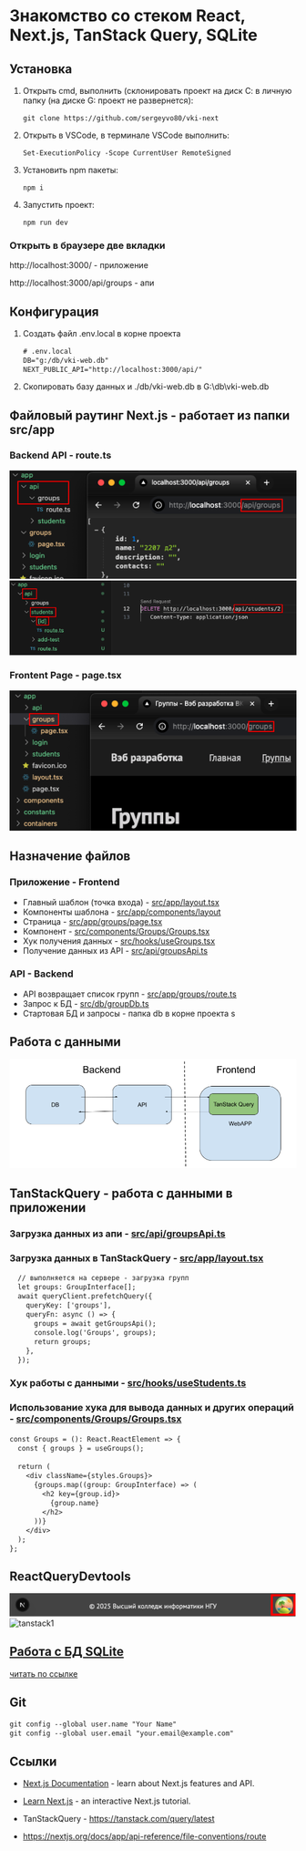 # Знакомство со стеком React, Next.js, TanStack Query, SQLite

## Установка 

1) Открыть cmd, выполнить (cклонировать проект на диск С: в личную папку (на диске G: проект не развернется):
    ```
    git clone https://github.com/sergeyvo80/vki-next
    ```

2) Открыть в VSCode, в терминале VSCode выполнить:
    ```
    Set-ExecutionPolicy -Scope CurrentUser RemoteSigned
    ```

3) Установить npm пакеты:
    ```
    npm i
    ```

4) Запустить проект:
    ```
    npm run dev
    ```

### Открыть в браузере две вкладки

http://localhost:3000/ - приложение

http://localhost:3000/api/groups - апи


## Конфигурация
1) Создать файл .env.local в корне проекта
    ```
    # .env.local
    DB="g:/db/vki-web.db"
    NEXT_PUBLIC_API="http://localhost:3000/api/"
    ```
2) Скопировать базу данных и ./db/vki-web.db в G:\db\vki-web.db

## Файловый раутинг Next.js - работает из папки src/app
### Backend API - route.ts
![file-route-api](docs/pics/file-route-api.png)
![file-route-api2](docs/pics/file-route-api2.png)
### Frontent Page - page.tsx
![file-route-pages](docs/pics/file-route-page.png)



## Назначение файлов

### Приложение - Frontend

- Главный шаблон (точка входа) - [src/app/layout.tsx](src/app/layout.tsx)
- Компоненты шаблона - [src/app/components/layout](src/app/components/layout)
- Страница - [src/app/groups/page.tsx](src/app/groups/page.tsx)
- Компонент - [src/components/Groups/Groups.tsx](src/components/Groups/Groups.tsx)
- Хук получения данных - [src/hooks/useGroups.tsx](src/hooks/useGroups.tsx)
- Получение данных из API - [src/api/groupsApi.ts](src/api/groupsApi.ts)

### API - Backend

- API возвращает список групп - [src/app/groups/route.ts](src/app/groups/route.ts)
- Запрос к БД - [src/db/groupDb.ts](src/db/groupDb.ts)
- Стартовая БД и запросы - папка db в корне проекта
s
## Работа с данными
![data](docs/pics/data.png)

## TanStackQuery - работа с данными в приложении
### Загрузка данных из апи - [src/api/groupsApi.ts](src/api/groupsApi.ts)
### Загрузка данных в TanStackQuery - [src/app/layout.tsx](src/app/layout.tsx)
```
  // выполняется на сервере - загрузка групп
  let groups: GroupInterface[];
  await queryClient.prefetchQuery({
    queryKey: ['groups'],
    queryFn: async () => {
      groups = await getGroupsApi();
      console.log('Groups', groups);
      return groups;
    },
  });
```
### Хук работы с данными - [src/hooks/useStudents.ts](src/hooks/useStudents.ts)
### Использование хука для вывода данных и других операций - [src/components/Groups/Groups.tsx](src/components/Groups/Groups.tsx)
```
const Groups = (): React.ReactElement => {
  const { groups } = useGroups();

  return (
    <div className={styles.Groups}>
      {groups.map((group: GroupInterface) => (
        <h2 key={group.id}>
          {group.name}
        </h2>
      ))}
    </div>
  );
};
```

## ReactQueryDevtools

![tanstack1](docs/pics/tanstack1.png)
![tanstack1](docs/pics/tanstack2.png)

## [Работа с БД SQLite](docs/database-extension.md)
[читать по ссылке](docs/database-extension.md)

## Git
```
git config --global user.name "Your Name"
git config --global user.email "your.email@example.com"
```

## Ссылки

- [Next.js Documentation](https://nextjs.org/docs) - learn about Next.js features and API.
  
- [Learn Next.js](https://nextjs.org/learn) - an interactive Next.js tutorial.

- TanStackQuery - https://tanstack.com/query/latest

- https://nextjs.org/docs/app/api-reference/file-conventions/route

